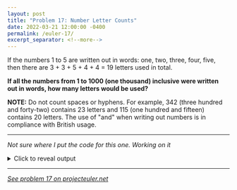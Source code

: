 ```yaml
---
layout: post
title: "Problem 17: Number Letter Counts"
date: 2022-03-21 12:00:00 -0400
permalink: /euler-17/
excerpt_separator: <!--more-->
---
```

If the numbers 1 to 5 are written out in words: one, two, three, four, five, then there are 3 + 3 + 5 + 4 + 4 = 19 letters used in total.

**If all the numbers from 1 to 1000 (one thousand) inclusive were written out in words, how many letters would be used?**
<!--more-->

**NOTE:** Do not count spaces or hyphens. For example, 342 (three hundred and forty-two) contains 23 letters and 115 (one hundred and fifteen) contains 20 letters. The use of "and" when writing out numbers is in compliance with British usage.

***

*Not sure where I put the code for this one. Working on it*

<details> 
<summary>Click to reveal output</summary>
{% highlight py%}
...still working on it
{% endhighlight %}
</details>  

***

*[See problem 17 on projecteuler.net](https://projecteuler.net/problem=17)*